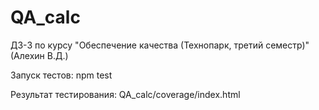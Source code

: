 # QA_calc
ДЗ-3 по курсу "Обеспечение качества (Технопарк, третий семестр)" (Алехин В.Д.)

Запуск тестов: npm test

Результат тестирования: QA_calc/coverage/index.html
